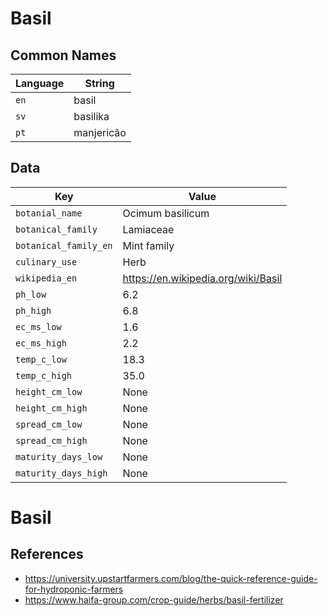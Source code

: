 # Basil

## Common Names

Language|String
-|-
`en`|basil
`sv`|basilika
`pt`|manjericão


## Data

Key|Value
-|-
`botanial_name`|Ocimum basilicum
`botanical_family`|Lamiaceae
`botanical_family_en`|Mint family
`culinary_use`|Herb
`wikipedia_en`|https://en.wikipedia.org/wiki/Basil
`ph_low`|6.2
`ph_high`|6.8
`ec_ms_low`|1.6
`ec_ms_high`|2.2
`temp_c_low`|18.3
`temp_c_high`|35.0
`height_cm_low`|None
`height_cm_high`|None
`spread_cm_low`|None
`spread_cm_high`|None
`maturity_days_low`|None
`maturity_days_high`|None


# Basil

## References

* https://university.upstartfarmers.com/blog/the-quick-reference-guide-for-hydroponic-farmers
* https://www.haifa-group.com/crop-guide/herbs/basil-fertilizer
